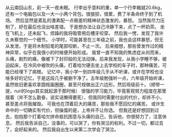 从云南回山东，前一天一夜未眠。
行李出乎意料的重，单一个行李箱就20.6kg，还有一个电脑包以及一大一小两个背包。很狼狈，很累，费了半条命终于到了机场。
然后显然是紊乱的激素配一点极差的精神状态激发的，暴怒。
当然我尽力压制了，好在最后也没出啥差错。
于是想办法让自己冷静下来，点了一杯奶茶。
坐在飞机上，还未起飞，烦躁的我将吸管用后槽牙咬穿。
然后我一愣，发现了我许久未察觉的一个细节。
小学时，可能甚至在三年级之前，我也会这样暴怒，但无从发泄，于是将木制铅笔的尾部咬断，不止一次。
后来细想，那些曾发作过的精神异常，似乎在我很小的时候便开始形成。
我曾一直不知我的焦虑症从何而来，头痛，剧烈的痛，像被下了封印般的无法动弹。后来我发现，从我小学睡不够，被迫起床，在冷风中被吹的头痛，打着哈欠硬去坐上去学校的车子时，那种痛苦，可能已经埋下了病根。
记忆中，我小学一到四年级几乎从不听课，或许在学校也没啥多好的记忆，于是这段几乎被删干净了。五年级勉强听一点，六年级开始听课，虽然依旧更喜欢拿圆规画圈圈，甚至尺规做出正六边形。然后班级前十。（顺带一提，ruri的logo其实就起源于那时候）
很强的学习能力，毕竟客观努力程度在那里摆着（并不怎么勤奋，说实话懒得要死），但我同时需要付出的代价，却并不小，甚至差点将我摧毁。
可我也在顶着巨大的痛苦，那些我不愿回忆的痛苦。
或许生命中的一切确实有代价，但操蛋的是，上帝并不让你选。
但我还是好想回到过去，抱抱那个打着哈欠拼命抵抗困意与头痛的自己，告诉他，你很努力了，注意休息。
然后我告诉自己，没事的，可以哭了，你有哭泣的权利。不过一切，都过去了，会好起来的。
然后我自出生以来第二次学会了哭泣。
